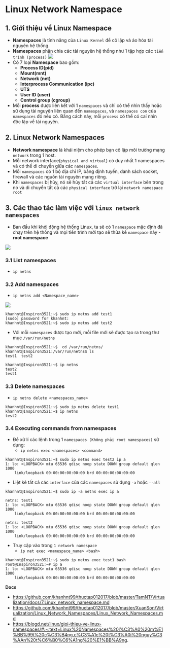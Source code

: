 # Linux Network Namespace
## 1. Giới thiệu về  Linux Namespace
- **Namespaces** là tính năng của `Linux Kernel` để cô lập và ảo hóa tài nguyên hệ thống.
- **Namespaces** phân chia các tài nguyên hệ thống như 1 tập hợp các `tiến trình (process)`
![](https://blogd.net/linux/gioi-thieu-ve-linux-namespaces/img/linux_namespaces_docker.png)
- Có 7 loại **Namespace** bao gồm:  
   + **Process ID(pid)**
   + **Mount(mnt)**
   + **Network (net)**
   + **Interprocess Communication (ipc)**
   + **UTS**
   + **User ID (user)**
   + **Control group (cgroup)**
- Mỗi **process** được liên kết với 1 `namespaces` và chỉ có thể nhìn thấy hoặc sử dụng tài nguyên liên quan đến `namespaces`, và `namespaces con` của `namespaces` đó nếu có. Bằng cách này, mỗi `process` có thể có caí nhìn độc lập về tài nguyên.

## 2. Linux Network Namespaces
- **Network namespace** là khái niệm cho phép bạn cô lập môi trường mạng `network` trong 1 host.
- Mỗi network interface(`physical and virtual`) có duy nhất 1 namespaces và có thể di chuyển giữa các `namespaces`.
- Mỗi `namespaces` có 1 bộ địa chỉ IP, bảng định tuyến, danh sách socket, firewall và các nguồn tài nguyên mạng riêng.
- Khi `namespaces` bị hủy, nó sẽ hủy tất cả các `virtual interface` bên trong nó và di chuyển tất cả các `physical interface` trở lại `network namespace root`

## 3. Các thao tác làm việc với `linux network namespaces`
- Ban đầu khi khởi động hệ thống Linux, ta sẽ có 1 `namespace` mặc định đã chạy trên hệ thống và mọi tiến trình mới tạo sẽ thừa kế `namespace` này - **root namespace**

![](https://github.com/khanhnt99/thuctap012017/raw/master/TamNT/Virtualization/images/7.1.png)

### 3.1 List namespaces
- `ip netns`

### 3.2 Add namespaces
- `ip netns add <Namespace_name>`

![](https://i.ibb.co/K9BTbVv/Screenshot-from-2020-11-26-19-07-38.png)

```
khanhnt@Inspiron3521:~$ sudo ip netns add test1
[sudo] password for khanhnt: 
khanhnt@Inspiron3521:~$ sudo ip netns add test2
```
- Với mỗi `namespaces` được tạo mới, mỗi file mới sẽ được tạo ra trong thư mục `/var/run/netns`
```
khanhnt@Inspiron3521:~$  cd /var/run/netns/
khanhnt@Inspiron3521:/var/run/netns$ ls
test1  test2
```

```
khanhnt@Inspiron3521:~$ ip netns
test2
test1
```

### 3.3 Delete namespaces
- `ip netns delete <namespaces_name>`

```
khanhnt@Inspiron3521:~$ sudo ip netns delete test1
khanhnt@Inspiron3521:~$ ip netns
test2
```
### 3.4 Executing commands from namespaces
- Để xử lí các lệnh trong 1 `namespaces (Không phải root namespaces)` sử dụng:
  + `ip netns exec <namespaces> <command>` 

```
khanhnt@Inspiron3521:~$ sudo ip netns exec test2 ip a
1: lo: <LOOPBACK> mtu 65536 qdisc noop state DOWN group default qlen 1000
    link/loopback 00:00:00:00:00:00 brd 00:00:00:00:00:00
```
- Liệt kê tất cả các `interface` của các `namespaces` sử dụng `-a` hoặc `--all`

```
khanhnt@Inspiron3521:~$ sudo ip -a netns exec ip a

netns: test1
1: lo: <LOOPBACK> mtu 65536 qdisc noop state DOWN group default qlen 1000
    link/loopback 00:00:00:00:00:00 brd 00:00:00:00:00:00

netns: test2
1: lo: <LOOPBACK> mtu 65536 qdisc noop state DOWN group default qlen 1000
    link/loopback 00:00:00:00:00:00 brd 00:00:00:00:00:00
```
- Truy cập vào trong `1 network namespace`
  + `ip net exec <namespace_name> <bash>`

```
khanhnt@Inspiron3521:~$ sudo ip netns exec test1 bash
root@Inspiron3521:~# ip a
1: lo: <LOOPBACK> mtu 65536 qdisc noop state DOWN group default qlen 1000
    link/loopback 00:00:00:00:00:00 brd 00:00:00:00:00:00
```

__Docs__
- https://github.com/khanhnt99/thuctap012017/blob/master/TamNT/Virtualization/docs/7.Linux_network_namespace.md
- https://github.com/khanhnt99/thuctap012017/blob/master/XuanSon/Virtualization/Linux_Network_Namespaces/Linux_Network_Namespaces.md
- https://blogd.net/linux/gioi-thieu-ve-linux-namespaces/#:~:text=Linux%20Namespaces%20l%C3%A0%20m%E1%BB%99t%20c%C3%B4ng,c%C3%A1c%20t%C3%A0i%20nguy%C3%AAn%20t%C6%B0%C6%A1ng%20%E1%BB%A9ng.